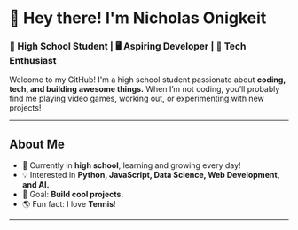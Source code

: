 # 🚀 Hey there! I'm Nicholas Onigkeit 

### 🏫 High School Student | 🖥️ Aspiring Developer | 🚀 Tech Enthusiast  

Welcome to my GitHub! I'm a high school student passionate about **coding, tech, and building awesome things.** When I’m not coding, you’ll probably find me playing video games, working out, or experimenting with new projects! 

---

##  About Me  
- 🏫 Currently in **high school**, learning and growing every day!  
- 💡 Interested in **Python, JavaScript, Data Science, Web Development, and AI.**  
- 🎯 Goal: **Build cool projects.**  
- 🌎 Fun fact: I love **Tennis**!  

---
